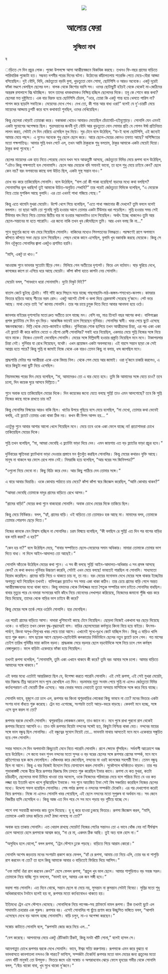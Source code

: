 <div align=center> <img src="../../metadata/images/rabibasariya/আলোয়-ফেরা.jpg" align="center" ></div>
<h1 align=center>আলোয় ফেরা</h1>
<h2 align=center>সুস্মিতা নাথ</h2>
ব<br> <br>াড়িতে সে দিন প্রচুর লোক। পুজো উপলক্ষে আসা আত্মীয়স্বজনে থিকথিক করছে। তখনও ফি-বছর গ্রামের বাড়িতে পারিবারিক পুজোটা হত। সম্ভবত দশমীর পরের দিনের ঘটনা। উঠোনের কাঁঠালতলায় শতরঞ্চি পেতে মেয়ে-বৌরা আড্ডা বসিয়েছিল। দুই বৌদি, দিদি, জেঠতুতো বড়দি বুলা, খুড়তুতো বোন সোমা, ছোটপিসি ও আরও অনেকে। একটু দূরেই ফাঁকা মণ্ডপে খেলছিল ছেলের দল। বালক থেকে কিশোর বয়সি সব। ওদের ছোটাছুটি হইচই থেকে থেকেই মা-জেঠিদের অন্তরঙ্গ রসালাপে বিঘ্ন ঘটাচ্ছিল। ফলে তাদের ধমকধামকও নিক্ষিপ্ত হচ্ছিল ছেলেদের দিকে। তবু কে শোনে কার কথা? ছেলেরা মত্ত দুষ্টুমিতে। এক বার বিরক্ত হয়ে ছোটপিসি চেঁচাল, “ওরে, তোরা কি একটু শান্ত হয়ে খেলতে পারিস না? পাগল করে ছাড়লি সবাইকে। মেয়েদের দেখে শেখ। দেখ তো, কী শান্ত আর বাধ্য ওরা!” বলেই যে দু’-চারটি মেয়ে মায়েদের আড্ডায় চুপটি করে বসে কথাবার্তা শুনছিল, ওদের দেখিয়েছিল।<br> <br>কিন্তু ছেলেরা থোড়াই তোয়াক্কা করে। বকাঝকা খেয়েও আবারও মেতেছিল চেঁচামেচি-হইহুল্লোড়ে। সোনালি যেন এমনই একটা সুযোগের অপেক্ষায় ছিল। পুত্রসন্তানের জননী দুই বৌদি আর খুড়তুতো বোন সোমার প্রতি যে গোপন ঈর্ষা প্রতিনিয়ত লালন করত, সেটাই সে দিন বেরিয়ে এসেছিল মুখ দিয়ে। সুর টেনে বলে উঠেছিল, “যা-ই বলো ছোটপিসি, এই জন্যেই আমার মেয়ে পছন্দ। এ যুগেও অনেকে শুধু ছেলে ছেলে করে। আরে ছেলে-মেয়ের কোনও তফাত আছে? অশিক্ষিতের মতো পক্ষপাতিত্ব। আমার সুপ্তি যখন পেটে এল, তখন আমি ঠাকুরকে শুধু বলতাম, ঠাকুর আমাকে একটা মেয়েই দিয়ো। ঠাকুর কথা শুনেছে।”<br> <br>ছেলের মায়েদের এক হাত নিতে পেরেছে ভেবে যখন সবে আত্মতুষ্টি আসছে, জেঠতুতো দিদির মেয়ে রূপসা বলে উঠেছিল, “এটাও কিন্তু পক্ষপাতই হল সোনামাসি। ছেলে আর মেয়েকে যদি সমানই ভাবো, তা হলে শুধু মেয়ে চাইবে কেন? ছেলে কেন নয়? বরং ভগবানের কাছে বলা উচিত ছিল, একটা সুস্থ সন্তান দাও।”<br> <br>চোখ বড় করে তাকিয়েছিল সোনালি। বলে উঠেছিল, “বাপ রে! কী পাকা হয়েছিস! বড়দের মধ্যে কথা বলছিস? সোনামাসির ভুল ধরছিস! তুই আমাকে উচিত-অনুচিত শেখাবি?” তার পরেই জেঠতুতো দিদিকে বলেছিল, “এ মেয়েকে নিয়ে তোর মুশকিল আছে বুলাদি। এর তো এখনই পাখা গজিয়ে গেছে।”<br> <br>কিন্তু এতে থামেনি মুখরা মেয়েটা। উল্টে খেপে গিয়ে বলেছিল, “এতে পাখা গজানোর কী দেখলে? তুমি বললে বলেই বললাম। তা ছাড়া আমি তো শুনেছি সুপ্তি হওয়ার আগে তোমার একটা টিউমার ধরা পড়েছিল। সুপ্তি হওয়ার সময় সেই টিউমার বাদ দিতে গিয়ে তোমার দ্বিতীয় বার মা হওয়ার সম্ভাবনাটাও চলে গিয়েছিল। অর্থাৎ ইচ্ছে থাকলেও তুমি আর ছেলে-সন্তানের মা হতে পারোনি। এর জন্যে নাকি তখন খুব কেঁদেছিলে তুমি। আর এখন বলছ কি না…”<br> <br>শুনে মুহূর্তের জন্যে থম মেরে গিয়েছিল সোনালি। বাকিদের মধ্যেও পিনপতনের নিস্তব্ধতা। পরক্ষণেই রাগে অপমানে কাঁপতে কাঁপতে সভা ছেড়ে চলে গিয়েছিল। পেছন থেকে কানে এসেছিল, বুলাদি খুব বকাবকি করছে মেয়েকে। কিন্তু সে দিন ওটুকুতে সোনালির জ্বালা একটুও প্রশমিত হয়নি।<br> <br>“মাসি, একটু চা খাও।”<br> <br>আওয়াজ শুনে ভাবনার সুতোটা ছিঁড়ে গেল। মিলিয়ে গেল অতীতের দৃশ্যপট। ফিরে এল বর্তমান। ঘাড় ঘুরিয়ে দেখে, কাগজের কাপে চা এগিয়ে ধরে আছে মেয়েটা। কাঁপা কাঁপা হাতে কাপটা নেয় সোনালি।<br> <br>মেয়েটা বলল, “সাবধানে ধরো সোনামাসি। দুটো বিস্কুট দিই?”<br> <br>বাতাস কেটে ছুটছে ট্রেনটা। সাঁই সাঁই করে পিছনে সরে যাচ্ছে গাছগাছালি-মাঠ-জঙ্গল-শস্যখেত-জনপদ। কামরার ভিতরে ছড়িয়ে আছে শীতের নরম রোদ। একটু আগেই টোস্ট ও কলা দিয়ে ব্রেকফাস্ট সেরেছে দু’জনে। পেট ভরে আছে। মাথা নেড়ে তাই ‘না’ জানায় সোনালি। তার পর চায়ে চুমুক দিতে দিতে আবার আনমনা হয়ে ওঠে।<br> <br>জানলার বাইরের দৃশ্যপটের মতো দ্রুত অতীতে চলে যাচ্ছে মন। বেশি নয়, মাত্র তিনটে বছর আগের কথা। বালিগঞ্জের প্রশস্ত ফ্ল্যাটটায় সে দিন খুব ভিড়। আকস্মিক ভাবেই চলে গিয়েছেন দুর্নিবার। সোনালির স্বামী। খবর পেয়ে ছুটে এসেছে স্বজনবান্ধবেরা। দিল্লি থেকে মেয়ে-জামাইও হাজির। দুর্নিবারের শোক ছাপিয়ে তখন আত্মীয়দের চিন্তা, এর পর একা একা এই ফ্ল্যাটে কী করে কাটবে বেতো ও হেঁপো রোগী সোনালির? সবাই ধরে নিয়েছিল, একমাত্র মেয়ে সুপ্তি নিজের সঙ্গে নিয়ে যাবে মাকে। নিজেও তেমনই ভেবেছিল সোনালি। মেয়ের সঙ্গে দিল্লিবাসী হওয়ার প্রস্তুতি নিয়েছিল মনে মনে। টাকাপয়সার চিন্তা নেই। দুর্নিবার যা রেখে গিয়েছেন, যথেষ্ট। এখন প্রয়োজন একটা অবলম্বনের। এই বয়সে সন্তান ছাড়া কে সেই আশ্রয় হতে পারে? কিন্তু সুপ্তি বা জামাই নিজে থেকে এক বারও তেমন কিছু না বলায়, ধন্দ জাগছিল মনে।<br> <br>শ্রাদ্ধশান্তি মেটার পর আত্মীয়রা একে একে বিদায় নিল। থেকে গেল মেয়ে আর জামাই। ওরা দু’জনে চাকরি করলেও, এ বারে কিছুটা লম্বা ছুটি নিয়ে এসেছিল।<br> <br>নিয়মভঙ্গের পরের দিন মেয়ে বলেছিল, “মা, আমাদেরও তো এ বার যেতে হবে। তুমি কি আমাদের সঙ্গে যেতে চাও? তবে চলো, দিন কয়েক ঘুরে আসবে দিল্লিতে।”<br> <br>শুনে অবাক হয়ে তাকিয়েছিল মেয়ের দিকে। দিন কয়েকের জন্যে যেতে বলছে সুপ্তি! তাও এমন আলগোছে? তবে কি সুপ্তি নিজের কাছে মাকে রাখতে চায় না?<br> <br>কিন্তু সোনালির বিস্ময়ের আরও বাকি ছিল। খাটের উপরে গুছিয়ে বসে মেয়ে বলেছিল, “মা দেখো, তোমার কথা ভেবেই বলছি, এই ফ্ল্যাটে তোমার একা থাকা ঠিক নয়। কখন কী বিপদ আপদ হয়... ”<br> <br>এতটুকু শুনে আবার আশার আলো খেলে গিয়েছিল মনে। মেয়ে তবে ওকে একা ফেলে যাচ্ছে না! প্রত্যাশাভরা চোখে তাকিয়েছিল মেয়ের দিকে।<br> <br>সুপ্তি তখন বলেছিল, “মা, আমরা ভেবেছি এ ফ্ল্যাটটা ভাড়া দিয়ে দেব। এমন জায়গায় এত বড় ফ্ল্যাটের ভাড়া প্রচুর হবে।”<br> <br>দুর্নিবারের স্মৃতিভরা ফ্ল্যাটখানা ভাড়া দেওয়ার প্রস্তাবে মন খুঁতখুঁত করছিল সোনালির। কিন্তু মেয়ের কথারও যুক্তি আছে। মানুষ না থাকলে ঘর ফেলে রেখে লাভ নেই। নিমরাজি হয়ে বলেছিল, “আর ঘরের সব জিনিসপত্র?”<br> <br>“ওগুলো নিয়ে ভেবো না। কিছু বিক্রি করে দেব। আর কিছু পাঠিয়ে দেব তোমার সঙ্গে।”<br> <br>এ বারে আবার বিভ্রান্তি। ওকে কোথায় পাঠাতে চায় মেয়ে? কাঁপা কাঁপা স্বরে জিজ্ঞেস করেছিল, “আমি কোথায় থাকব?”<br> <br>“আমরা ভেবেছি তোমাকে দাদুর গ্রামের বাড়িতে রেখে আসব।”<br> <br>“গ্রামের বাড়ি!” মেয়ের কথা শুনে বাক্যহারা সোনালি। অবাক চোখে মেয়ের দিকে তাকিয়ে ছিল।<br> <br>কিন্তু মেয়ে নির্বিকার। বলল, “হ্যাঁ, গ্রামের বাড়ি। ওই বাড়িতে তো তোমারও হক আছে মা। মামাদের বলব, তোমাকে তোমার পোরশন ছেড়ে দিতে।”<br> <br>নিজের কানকে যেন বিশ্বাস হচ্ছিল না সোনালির। চরম বিস্ময়ে বলেছিল, “কী বলছিস রে সুপ্তি! এত দিন পর বাপের বাড়ির হক দাবি করব? এ হয়?”<br> <br>“কেন হয় না?” বলে উঠেছিল মেয়ে, “বাবার সম্পত্তিতে ছেলে-মেয়েদের সমান অধিকার। মামারা তোমাকে তোমার ভাগ দিতে বাধ্য। না দিলে আইন-আদালত তো আছেই।”<br> <br>সোনালি আঁতকে উঠেছিল মেয়ের কথা শুনে। এ সব কী বলছে সুপ্তি! আইন-আদালত-অধিকার এ সব প্রসঙ্গ আসছে কেন? যে কথা কখনও দুর্নিবার উচ্চারণ করেনি, সেটাই এখন মেয়ে বলছে! ভাবতেই পারছিল না সোনালি। সাধ্যমতো বিরোধ করেছিল। গ্রামের বাড়ি গিয়ে ও থাকতে চায় না, তা নয়। বরং মেয়ের মনোভাব দেখে মেয়ের সঙ্গে থাকার ইচ্ছেটার অপমৃত্যু ঘটে গিয়েছিল তখনই। বালিগঞ্জের ফ্ল্যাটেও সব সময় একা থাকা কঠিন। তার চেয়ে গ্রামের বাড়ি গেলে অন্তত আত্মীয়স্বজনদের মধ্যে থাকা যাবে। কিন্তু দাদাদের থেকে নির্লজ্জের মতো পৈতৃক সম্পত্তির ভাগ চাইতে সোনালির বাধছিল। বাবার মৃত্যুর পরে যে দাদারা সংসারের ঘানি কাঁধে নিয়ে বোনেদের লেখাপড়া করিয়েছে, নিজেদের জমানো পুঁজি খরচ করে বিয়ে দিয়েছে, তাদের থেকে বাড়ির ভাগ চাইবে কী করে?<br> <br>কিন্তু মেয়ের সঙ্গে তর্কে পেরে ওঠেনি সোনালি। হার মেনেছিল।<br> <br>এর পরেই গ্রামের বাড়িতে আসা। দাদারা খুশিমনেই কাছে টেনে নিয়েছিল। ছোড়দা নিজেই একখানা ঘর ছেড়ে দিয়েছে ওকে। ও বাড়িতে তখন কেবল বৃদ্ধ-বৃদ্ধাদেরই বাস। বাড়ির ছেলেমেয়েরা কর্মসূত্রে কিংবা বিয়ে হয়ে বাইরে। উৎসব-পার্বণে, কিংবা অসুখ-বিসুখের খবর পেয়ে তারা আসে। এখানেই সুখে-দুঃখে কেটে যাচ্ছিল দিন। কিন্তু এ বাড়িও খালি হতে শুরু করল। মাস ছয়েক আগে ছোড়দা-ছোটবৌদি কলকাতার নিউটাউনে ছেলের নতুন ফ্ল্যাটে চলে গেল। গত মাসের তেইশ তারিখ পৃথিবীর মায়া কাটাল বড়দা। শ্রাদ্ধকাজ সেরে বড়দার ছেলে বড়বৌদিকে সঙ্গে নিয়ে চলে গেল কর্মস্থল বেঙ্গালুরুতে। ফলে বাড়িটা একেবারে ফাঁকা হয়ে গিয়েছিল।<br> <br>তখনই রূপসা বলেছিল, “সোনামাসি, তুমি একা এখানে থাকবে কী করে? তুমি বরং আমার সঙ্গে চলো। আমার বাড়িতে আমাদের সঙ্গে থাকবে।”<br> <br>এই বলার মধ্যে এতটাই আন্তরিকতা ছিল যে, উপেক্ষা করতে পারেনি সোনালি। এই সেই রূপসা, এই সেই মুখরা মেয়েটা, যার বিরুদ্ধে তীব্র আক্রোশ মনে পুষে রেখেছিল এত দিন। বড়মামার মৃত্যু সংবাদ পেয়ে সুপ্তি না এলেও জেঠতুতো দিদির কর্তব্যপরায়ণ এই মেয়েটি ঠিক এসেছে। আর ফেরার সময়ে নেহাতই তুতো অসহায় মাসিটাকে সঙ্গে করে নিয়ে যাচ্ছে।<br> <br>সোনালি ভাবে, হুজুগে তো চলে এল, রূপসার বর কিংবা শ্বশুরবাড়ির লোকেরা কিছু ভাববে না তো? মনের ভিতরে একটা সংশয় দানা বাঁধতে শুরু করেছে। ট্রেন যত এগোচ্ছে, সংশয়টা ততই আড়ে-বহরে বাড়ছে। কেবলই মনে হচ্ছে, সঙ্গে এসে ভুল করল না তো?<br> <br>রূপসার বরকে দেখেনি সোনালি। শ্বশুরবাড়ির লোকজন কেমন, তাও জানে না। মনে পুষে রাখা পুরনো রাগ থেকেই রূপসার বিয়েতে আসেনি ও। তাও যদি রূপসার বিয়েটা নন্দনের সঙ্গেই হত, কিছুটা নিশ্চিন্ত থাকা যেত। নন্দনের মায়ের সঙ্গে ভাল বন্ধুত্ব ছিল সোনালির। এই বন্ধুত্বের সুযোগ নিয়েই তো… ভাবনাটা মাথায় আসতেই মনে মনে একেবারে সঙ্কুচিত হয়ে গেল সোনালি।<br> <br>সবার সামনে সে দিন অপমানটা কিছুতেই মেনে নিতে পারেনি সোনালি। রাগে ক্ষোভে ফুঁসছিল। সর্বনাশী আক্রোশে অন্ধ হয়ে উঠেছিল। সে জন্যে যখন শুনল নন্দনের মতো সুন্দর ও বড় ঘরের ছেলের সঙ্গে রূপসার প্রেমের সম্পর্ক, মনে মনে প্রতিশোধের ছক কষে ফেলেছিল। খোঁজখবর করে জেনেছিল, নন্দনের মা ওরই কলেজের সহপাঠী ইভা। তেমন বন্ধুত্ব ছিল না আগে। কিন্তু এ বার নিজেই উদ্যোগ নিয়ে যোগাযোগ করল সোনালি। সুকৌশলে ঘনিষ্ঠতাও বাড়াল। তার পর শুভাকাঙ্ক্ষী সেজে ধীরে ধীরে রূপসার বিরুদ্ধে বিষ ঢালতে শুরু করেছিল ইভার কানে। রূপসা যে কত মুখরা, কতটা চরিত্রহীন, ছেলেদের মাথা চিবিয়ে খাওয়া তার অভ্যেস, ওকে নিজেদের পরিবারের মেয়ে বলে পরিচয় দিতে যে ওর কত লজ্জা হয় ইত্যাদি ধাপে ধাপে বুঝিয়েছিল ইভাকে। সব শুনে আতঙ্কিত ইভা সেই বিষ সঞ্চারিত করেছিল নিজের ছেলের মধ্যে। উদ্দেশ্য সফল হয়েছিল সোনালির। শেষ পর্যন্ত রূপসা ও নন্দনের সম্পর্কটা টেকেনি। এর পর দেখাশোনা করেই বিয়ে রূপসার। নিজে না এলেও সোনালি খবর পেয়েছিল, এই ছেলে নন্দনের মতো সুপুরুষ বা অর্থবান নয়। সব জেনে বিজয়ীর হাসি হেসেছিল ও। কিন্তু আজ এত দিন পরে সে সব মনে পড়ায় বড় গুটিয়ে যাচ্ছে সে।<br> <br>পাশে বসা সহযাত্রী জানলার কাচ তুলে দিয়েছে। হু হু করে হাওয়া ঢুকছে ভিতরে। রূপসা জিজ্ঞেস করল, “মাসি, তোমাকে একটা চাদর জড়িয়ে দেব? ঠান্ডা লাগছে না তো?”<br> <br>অবাক হয়ে তাকায় সোনালি। এত খেয়াল রাখছে মেয়েটা! নিজের পেটের সন্তানও তো এ ভাবে খোঁজ নেয় না! দীর্ঘশ্বাস চেপে আলতো হেসে রূপসাকে আশ্বস্ত করে, “না রে মা, একদম ঠিক আছি। তুই অত ব্যস্ত হোস না।”<br> <br>“অসুবিধে হলে বোলো,” বলল রূপসা, “ট্রেন স্টেশনে ঢুকে পড়ছে। বাড়িতে গিয়ে আরাম কোরো।”<br> <br>সোনালি অশেষ জড়তায় মনের সংশয়টা প্রকাশ করে ফেলল, “হ্যাঁ রে রূপসা, আমায় তো নিয়ে এলি, তোর বর বা শাশুড়ি রাগ করবেন না তো? তা হলে কিন্তু আমাকে আবার ও বাড়িতেই ফিরিয়ে দিয়ে আসিস।”<br> <br>“ওফ মাসি! ওঁরা রাগ করবেন কেন?” হেসে ফেলল রূপসা, “প্রতুল খুব ভাল ছেলে। আমার শাশুড়িমাও বড় সহজ সরল। তোমাকে নিয়ে যাচ্ছি শুনে বললেন, “ভালই হল, আমার এক জন সঙ্গী হবে।”<br> <br>ভরসা পায় সোনালি। এত দিনে বোঝে, সন্তান ছেলে বা মেয়ে নয়, সুসন্তান না কুসন্তান সেটাই বিবেচ্য।  সুপ্তির মতো শুধু অধিকারবোধে টনটনে হলেই হয় না, রূপসার মতো কর্তব্যবোধও থাকতে হয়।<br> <br>ইতিমধ্যে ট্রেন এসে স্টেশনে থেমেছে। সোনালিকে নিয়ে লাগেজ-সহ প্লাটফর্মে নামল রূপসা। ঠিক তখনই ছুটে এল সাদামাটা চেহারার এক পুরুষ। রূপসার বর। এসেই সোনালির পা ছুঁয়ে প্রণাম করে উচ্ছ্বসিত ভঙ্গিতে বলল, “আপনি এসেছেন দেখে বড় আনন্দ হচ্ছে সোনামাসি। বাড়ি চলুন, মা-ও অপেক্ষা করছেন।”<br> <br>সঙ্কোচ কাটাতে সোনালি বলে, “রূপসাটা জোর করে নিয়ে এল…”<br> <br>“বেশ করেছে। আপনাদের মেয়ে একটু ঠোঁটকাটা ঠিকই, কিন্তু মনটা খাঁটি সোনা,” বলেই হাসল সে।<br> <br>আবেগাপ্লুত চোখে রূপসার বরকে দেখে সোনালি। ভাবে, ঈশ্বর সত্যি করুণাময়। রূপসাকে এমন করে বুঝতে বা ভালবাসতে কানপাতলা নন্দনও কি পারত? ভাগ্যিস, সম্পর্কটা টেকেনি! রূপসার মতো ভাল মেয়ের জন্য প্রতুলের মতো এমন খাঁটি  মানুষই তো উপযুক্ত। ভিতরে জমে ওঠা সঙ্কোচ ও অপরাধবোধ ঝেড়ে ফেলে হৃদয়ের গভীর থেকে সোনালি বলল, “বেঁচে থাকো বাবা, খুব সুখে থাকো দু’জনে।”